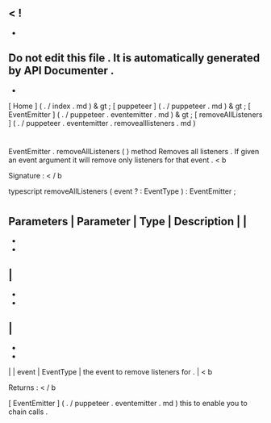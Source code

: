 <
!
-
-
Do
not
edit
this
file
.
It
is
automatically
generated
by
API
Documenter
.
-
-
>
[
Home
]
(
.
/
index
.
md
)
&
gt
;
[
puppeteer
]
(
.
/
puppeteer
.
md
)
&
gt
;
[
EventEmitter
]
(
.
/
puppeteer
.
eventemitter
.
md
)
&
gt
;
[
removeAllListeners
]
(
.
/
puppeteer
.
eventemitter
.
removealllisteners
.
md
)
#
#
EventEmitter
.
removeAllListeners
(
)
method
Removes
all
listeners
.
If
given
an
event
argument
it
will
remove
only
listeners
for
that
event
.
<
b
>
Signature
:
<
/
b
>
typescript
removeAllListeners
(
event
?
:
EventType
)
:
EventEmitter
;
#
#
Parameters
|
Parameter
|
Type
|
Description
|
|
-
-
-
|
-
-
-
|
-
-
-
|
|
event
|
EventType
|
the
event
to
remove
listeners
for
.
|
<
b
>
Returns
:
<
/
b
>
[
EventEmitter
]
(
.
/
puppeteer
.
eventemitter
.
md
)
this
to
enable
you
to
chain
calls
.
